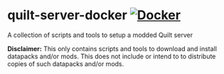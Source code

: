 # quilt-server-docker [![Docker](https://github.com/matthew-mccall/quilt-server-docker/actions/workflows/docker-publish.yml/badge.svg)](https://github.com/matthew-mccall/quilt-server-docker/actions/workflows/docker-publish.yml) 
A collection of scripts and tools to setup a modded Quilt server

**Disclaimer:** This only contains scripts and tools to download and install datapacks and/or mods. This does not include or intend to to distribute copies of such datapacks and/or mods.
